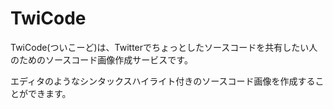 # TwiCode
TwiCode(ついこーど)は、Twitterでちょっとしたソースコードを共有したい人のためのソースコード画像作成サービスです。

エディタのようなシンタックスハイライト付きのソースコード画像を作成することができます。

